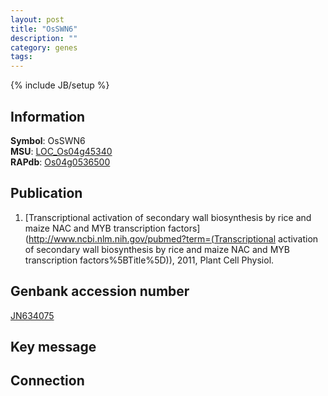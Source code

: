 ```yaml
---
layout: post
title: "OsSWN6"
description: ""
category: genes
tags: 
---
```

{% include JB/setup %}

## Information
__Symbol__: OsSWN6  
__MSU__: [LOC_Os04g45340](http://rice.plantbiology.msu.edu/cgi-bin/ORF_infopage.cgi?orf=LOC_Os04g45340)  
__RAPdb__: [Os04g0536500](http://rapdb.dna.affrc.go.jp/viewer/gbrowse_details/irgsp1?name=Os04g0536500)  

## Publication
1. [Transcriptional activation of secondary wall biosynthesis by rice and maize NAC and MYB transcription factors](http://www.ncbi.nlm.nih.gov/pubmed?term=(Transcriptional activation of secondary wall biosynthesis by rice and maize NAC and MYB transcription factors%5BTitle%5D)), 2011, Plant Cell Physiol.

## Genbank accession number
[JN634075](http://www.ncbi.nlm.nih.gov/nuccore/JN634075)

## Key message

## Connection


